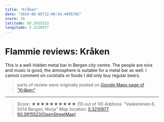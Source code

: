 ```yaml
---
title: "Kråken"
date: "2024-08-05T12:06:54.409570Z"
score: 10
latitude: 60.3915523
longitude: 5.3210977
---
```

# Flammie reviews: Kråken

This is a well-hidden metal bar in Bergen city centre. The people are
nice and music is good, the atmosphere is suitable for a metal bar as
well. I cannot comment on cocktails or foods I did only buy regular beers.

> parts of review were originally posted on [Google Maps page of
  "Kråken"](https://www.google.com/maps/place//data=!4m2!3m1!1s0x0:0x27310ec84616e231)
---
> *Score*: ★★★★★★★★★★ (10 out of 10)
> *Address*: "Vaskerelven 6, 5014 Bergen, Norja"
> *Map location*: [5.3210977 60.3915523(OpenStreetMap)](https://www.openstreetmap.org/?mlat=60.3915523&mlon=5.3210977&zoom=12)
